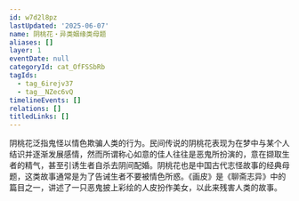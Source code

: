 ```yaml
---
id: w7d2l8pz
lastUpdated: '2025-06-07'
name: 阴桃花・异类姻缘类母题
aliases: []
layer: 1
eventDate: null
categoryId: cat_OfFSSbRb
tagIds:
  - tag_6irejv37
  - tag__NZec6vQ
timelineEvents: []
relations: []
titledLinks: []
---
```

阴桃花泛指鬼怪以情色欺骗人类的行为。民间传说的阴桃花表现为在梦中与某个人结识并逐渐发展感情，然而所谓称心如意的佳人往往是恶鬼所扮演的，意在撷取生者的精气，甚至引诱生者自杀去阴间配婚。阴桃花也是中国古代志怪故事的经典母题，这类故事通常是为了告诫生者不要被情色所惑。《画皮》是《聊斋志异》中的篇目之一，讲述了一只恶鬼披上彩绘的人皮扮作美女，以此来残害人类的故事。
